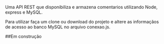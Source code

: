 
Uma API REST que disponibiliza e armazena comentarios utilizando Node, express e MySQL.

Para utilizar faça um clone ou download do projeto e altere as informaçãos de acesso ao banco MySQL no arquivo conexao.js.

##Em construção
